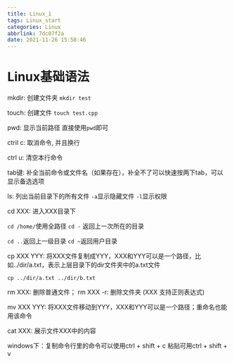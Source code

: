```yaml
---
title: Linux_1
tags: Linux_start
categories: Linux
abbrlink: 7dc07f2a
date: 2021-11-26 15:58:46
---
```


# **Linux基础语法**

mkdir: 创建文件夹    						`mkdir test`

touch: 创建文件  							  `touch test.cpp`

pwd: 显示当前路径   						直接使用`pwd`即可

ctril c: 取消命令, 并且换行

ctrl u: 清空本行命令

tab键: 补全当前命令或文件名（如果存在），补全不了可以快速按两下tab，可以显示备选选项

ls: 列出当前目录下的所有文件			`-a`显示隐藏文件 `-l`显示权限

cd XXX: 进入XXX目录下					

`cd /home/`使用全路径					`cd -` 返回上一次所在的目录

`cd ..`返回上一级目录					`cd ~`返回用户目录

cp XXX YYY:  将XXX文件复制成YYY，XXX和YYY可以是一个路径，比如../dir/a.txt，表示上层目录下的dir文件夹中的a.txt文件

`cp ../dir/a.txt ../dir/b.txt`

rm XXX: 删除普通文件； rm XXX -r: 删除文件夹  (XXX 支持正则表达式)

mv XXX YYY: 将XXX文件移动到YYY，XXX和YYY可以是一个路径；重命名也能用该命令

cat XXX: 展示文件XXX中的内容

windows下：复制命令行里的命令可以使用ctrl + shift + c    粘贴可用ctrl + shift + v